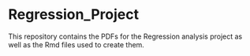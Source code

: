 Regression_Project
==================
This repository contains the PDFs for the Regression analysis project as well as the Rmd files used to create them.  